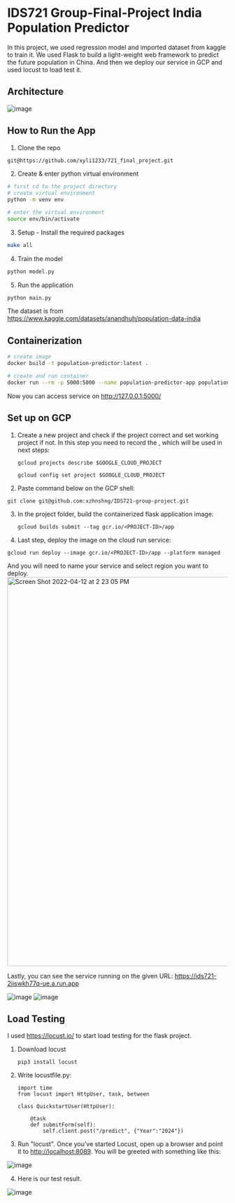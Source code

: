 # IDS721 Group-Final-Project India Population Predictor

In this project, we used regression model and imported dataset from kaggle to train it. We used Flask to build a light-weight web framework to predict the future population in China. And then we deploy our service in GCP and used locust to load test it.


## Architecture
![image](https://github.com/xyli1233/721_final_project/blob/main/static/css/5.png) 

   




## How to Run the App

1) Clone the repo

```bash
git@https://github.com/xyli1233/721_final_project.git
```

2) Create & enter python virtual environment

```bash
# first cd to the project directory
# create virtual environment
python -m venv env

# enter the virtual environment
source env/bin/activate
```

3) Setup - Install the required packages

```bash
make all
```

4) Train the model

```bash
python model.py
```

5) Run the application

```bash
python main.py
```

The dataset is from https://www.kaggle.com/datasets/anandhuh/population-data-india

## Containerization

```bash
# create image
docker build -t population-predictor:latest .

# create and run container
docker run --rm -p 5000:5000 --name population-predictor-app population-predictor:latest
```

Now you can access service on http://127.0.0.1:5000/

## Set up on GCP

1. Create a new project and check if the project correct and set working project if not. In this step you need to record the <PROJECT-ID>, which will be used in next steps:

   ```
   gcloud projects describe $GOOGLE_CLOUD_PROJECT
   ```

   ```
   gcloud config set project $GOOGLE_CLOUD_PROJECT 
   ```

2.  Paste command below on the GCP shell:

   ```
   git clone git@github.com:xzhnshng/IDS721-group-project.git
   ```

3. In the project folder, build the containerized flask application image:

   ~~~
   gcloud builds submit --tag gcr.io/<PROJECT-ID>/app 
   ~~~

4.  Last step, deploy the image on the cloud run service:

   ``` 
   gcloud run deploy --image gcr.io/<PROJECT-ID>/app --platform managed
   ```

   And you will need to name your service and select region you want to deploy. 
<img width="887" alt="Screen Shot 2022-04-12 at 2 23 05 PM" src="https://user-images.githubusercontent.com/71869002/163084817-cecf6e5f-9804-45b1-a077-ea9eff47ab8e.png">

   

   Lastly, you can see the service running on the given URL: https://ids721-2jiswkh77q-ue.a.run.app

 
![image](https://github.com/xyli1233/721_final_project/blob/main/static/css/1.png) 
![image](https://github.com/xyli1233/721_final_project/blob/main/static/css/2.png) 

   


## Load Testing

I used https://locust.io/ to start load testing for the flask project. 

1. Download locust

   ```
   pip3 install locust
   ```

2. Write locustfile.py:

   ```
   import time
   from locust import HttpUser, task, between
   
   class QuickstartUser(HttpUser):
   
       @task
       def submitForm(self):
           self.client.post("/predict", {"Year":"2024"})
   ```

3. Run "locust". Once you’ve started Locust, open up a browser and point it to [http://localhost:8089](http://localhost:8089/). You will be greeted with something like this:

![image](https://github.com/xyli1233/721_final_project/blob/main/static/css/3.png) 

4. Here is our test result. 

![image](https://github.com/xyli1233/721_final_project/blob/main/static/css/4.png)
